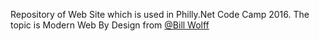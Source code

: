 Repository of Web Site which is used in Philly.Net Code Camp 2016. The topic is Modern Web By Design from [@Bill Wolff](https://twitter.com/billjwolff)
